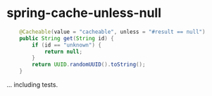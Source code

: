 # spring-cache-unless-null

```java
    @Cacheable(value = "cacheable", unless = "#result == null")
    public String get(String id) {
        if (id == "unknown") {
            return null;
        }
        return UUID.randomUUID().toString();
    }
```

... including tests.
